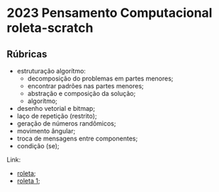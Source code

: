 # 2023 Pensamento Computacional roleta-scratch

## Rúbricas

* estruturação algorítmo:
  * decomposição do problemas em partes menores;
  * encontrar padrões nas partes menores;
  * abstração e composição da solução;
  * algorítmo;
* desenho vetorial e bitmap;
* laço de repetição (restrito);
* geração de números randômicos;
* movimento ângular;
* troca de mensagens entre componentes;
* condição (se);

Link:
* [roleta](https://scratch.mit.edu/projects/873800724);
* [roleta 1](https://scratch.mit.edu/projects/873821672);


